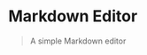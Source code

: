 # Markdown Editor

> A simple Markdown editor

<common-codepen-snippet title="Vue 3 Markdown Editor" slug="oNxXzyB" :height="474" tab="js,result" :team="false" user="immarina" />
